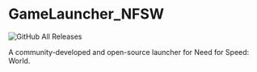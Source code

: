 # GameLauncher_NFSW 
![GitHub All Releases](https://img.shields.io/github/downloads/SoapboxRaceWorld/GameLauncher_NFSW/total) 

A community-developed and open-source launcher for Need for Speed: World.

<!--TODO: List all nextgen changes. -->
